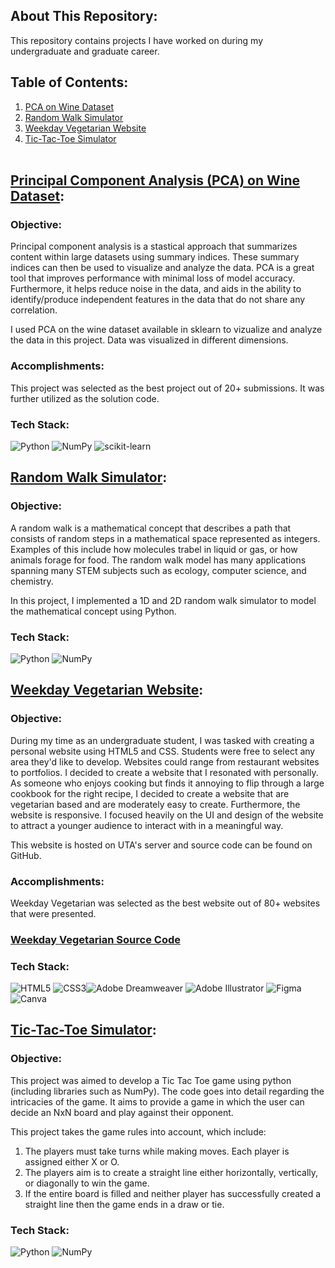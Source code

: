 ## About This Repository:

This repository contains projects I have worked on during my undergraduate and graduate career. 
<br>

## Table of Contents:
1. [PCA on Wine Dataset](https://github.com/dua-malik/Academic_Projects#principal-component-analysis-pca-on-wine-dataset)
2. [Random Walk Simulator](https://github.com/dua-malik/Academic_Projects#random-walk-simulator)
3. [Weekday Vegetarian Website](https://github.com/dua-malik/Academic_Projects#weekday-vegetarian-website)
4. [Tic-Tac-Toe Simulator](https://github.com/dua-malik/Academic_Projects#tic-tac-toe-simulator)
<br><br>

## [Principal Component Analysis (PCA) on Wine Dataset](https://github.com/dua-malik/Academic_Projects/blob/main/PCA_WineData.ipynb):
### Objective:
Principal component analysis is a stastical approach that summarizes content within large datasets using summary indices. These summary indices can then be used to visualize and analyze the data. PCA is a great tool that improves performance with minimal loss of model accuracy. Furthermore, it helps reduce noise in the data, and aids in the ability to identify/produce independent features in the data that do not share any correlation. 

I used PCA on the wine dataset available in sklearn to vizualize and analyze the data in this project. Data was visualized in different dimensions.

### Accomplishments:
This project was selected as the best project out of 20+ submissions. It was further utilized as the solution code. 

### Tech Stack:
 ![Python](https://img.shields.io/badge/python-3670A0?style=for-the-badge&logo=python&logoColor=ffdd54) ![NumPy](https://img.shields.io/badge/numpy-%23013243.svg?style=for-the-badge&logo=numpy&logoColor=white) ![scikit-learn](https://img.shields.io/badge/scikit--learn-%23F7931E.svg?style=for-the-badge&logo=scikit-learn&logoColor=white)
 
## [Random Walk Simulator](https://github.com/dua-malik/Academic_Projects/blob/main/2DRandomWalk.ipynb):
### Objective:

A random walk is a mathematical concept that describes a path that consists of random steps in a mathematical space represented as integers. Examples of this include how molecules trabel in liquid or gas, or how animals forage for food. The random walk model has many applications spanning many STEM subjects such as ecology, computer science, and chemistry. 

In this project, I implemented a 1D and 2D random walk simulator to model the mathematical concept using Python. 

### Tech Stack:
 ![Python](https://img.shields.io/badge/python-3670A0?style=for-the-badge&logo=python&logoColor=ffdd54) ![NumPy](https://img.shields.io/badge/numpy-%23013243.svg?style=for-the-badge&logo=numpy&logoColor=white) 
<br>
## [Weekday Vegetarian Website](http://ctec2350.dxm8465.uta.cloud/final/): 
### Objective:
During my time as an undergraduate student, I was tasked with creating a personal website using HTML5 and CSS. Students were free to select any area they'd like to develop. Websites could range from restaurant websites to portfolios. I decided to create a website that I resonated with personally. As someone who enjoys cooking but finds it annoying to flip through a large cookbook for the right recipe, I decided to create a website that are vegetarian based and are moderately easy to create. Furthermore, the website is responsive. I focused heavily on the UI and design of the website to attract a younger audience to interact with in a meaningful way. 

This website is hosted on UTA's server and source code can be found on GitHub. 

### Accomplishments:
Weekday Vegetarian was selected as the best website out of 80+ websites that were presented. 

### [Weekday Vegetarian Source Code](https://github.com/dua-malik/WV_website)

### Tech Stack:
![HTML5](https://img.shields.io/badge/html5-%23E34F26.svg?style=for-the-badge&logo=html5&logoColor=white) ![CSS3](https://img.shields.io/badge/css3-%231572B6.svg?style=for-the-badge&logo=css3&logoColor=white)![Adobe Dreamweaver](https://img.shields.io/badge/Adobe%20Dreamweaver-FF61F6.svg?style=for-the-badge&logo=Adobe%20Dreamweaver&logoColor=white) ![Adobe Illustrator](https://img.shields.io/badge/adobeillustrator-%23FF9A00.svg?style=for-the-badge&logo=adobeillustrator&logoColor=white) 	![Figma](https://img.shields.io/badge/figma-%23F24E1E.svg?style=for-the-badge&logo=figma&logoColor=white) ![Canva](https://img.shields.io/badge/Canva-%2300C4CC.svg?style=for-the-badge&logo=Canva&logoColor=white) 
<br>

## [Tic-Tac-Toe Simulator](https://github.com/dua-malik/Academic_Projects/blob/main/TicTacToe.ipynb):
### Objective:
This project was aimed to develop a Tic Tac Toe game using python (including libraries such as NumPy). The code goes into detail regarding the intricacies of the game. It aims to provide a game in which the user can decide an NxN board and play against their opponent. 

This project takes the game rules into account, which include:

1. The players must take turns while making moves. Each player is assigned either X or O. 
2. The players aim is to create a straight line either horizontally, vertically, or diagonally to win the game. 
3. If the entire board is filled and neither player has successfully created a straight line then the game ends in a draw or tie. 

### Tech Stack:
 ![Python](https://img.shields.io/badge/python-3670A0?style=for-the-badge&logo=python&logoColor=ffdd54) ![NumPy](https://img.shields.io/badge/numpy-%23013243.svg?style=for-the-badge&logo=numpy&logoColor=white) 
